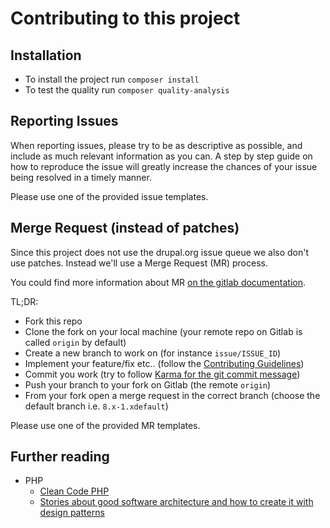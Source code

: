 # Contributing to this project

## Installation

 * To install the project run `composer install`
 * To test the quality run `composer quality-analysis`

## Reporting Issues

When reporting issues, please try to be as descriptive as possible, and include
as much relevant information as you can. A step by step guide on how to
reproduce the issue will greatly increase the chances of your issue being
resolved in a timely manner.

Please use one of the provided issue templates.

## Merge Request (instead of patches)

Since this project does not use the drupal.org issue queue
we also don't use patches. Instead we'll use a Merge Request (MR) process.

You could find more information about MR [on the gitlab documentation](https://docs.gitlab.com/ee/user/project/merge_requests/).

TL;DR:

 * Fork this repo
 * Clone the fork on your local machine (your remote repo on Gitlab
   is called `origin` by default)
 * Create a new branch to work on (for instance `issue/ISSUE_ID`)
 * Implement your feature/fix etc.. (follow the [Contributing Guidelines](https://gitlab.com/beram-drupal/svg-upload-sanitizer/blob/8.x-1.x/CONTRIBUTING.md))
 * Commit you work (try to follow [Karma for the git commit message](http://karma-runner.github.io/4.0/dev/git-commit-msg.html))
 * Push your branch to your fork on Gitlab (the remote `origin`)
 * From your fork open a merge request in the correct branch
   (choose the default branch i.e. `8.x-1.xdefault`)

Please use one of the provided MR templates.

## Further reading

 * PHP
   * [Clean Code PHP](https://github.com/jupeter/clean-code-php)
   * [Stories about good software architecture and how to create it with design patterns](https://sourcemaking.com/)
